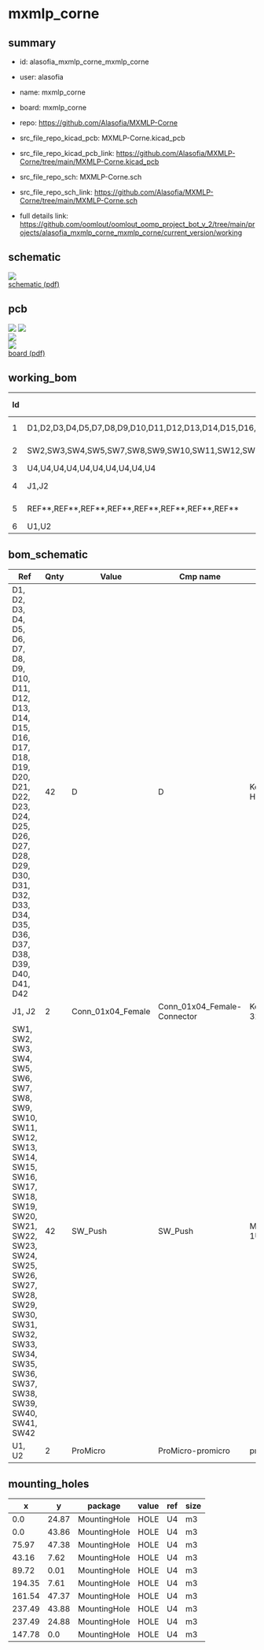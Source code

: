 # mxmlp_corne
 
## summary 
* id: alasofia_mxmlp_corne_mxmlp_corne
* user: alasofia
* name: mxmlp_corne
* board: mxmlp_corne
* repo: https://github.com/Alasofia/MXMLP-Corne
* src_file_repo_kicad_pcb: MXMLP-Corne.kicad_pcb
* src_file_repo_kicad_pcb_link: https://github.com/Alasofia/MXMLP-Corne/tree/main/MXMLP-Corne.kicad_pcb


* src_file_repo_sch: MXMLP-Corne.sch
* src_file_repo_sch_link: https://github.com/Alasofia/MXMLP-Corne/tree/main/MXMLP-Corne.sch
* full details link: https://github.com/oomlout/oomlout_oomp_project_bot_v_2/tree/main/projects/alasofia_mxmlp_corne_mxmlp_corne/current_version/working  

## schematic  
![](working_schematic_600.png)  
[schematic (pdf)](working_schematic.pdf) 






















## pcb  
![](working_3d_600.png) 
![](working_3d_front_600.png)  
![](working_3d_back_600.png)  
![](working_600.png)  
[board (pdf)](working.pdf)  

## working_bom
| Id | Designator | Footprint | Quantity | Designation | Supplier and ref |  | None | 
| --- | --- | --- | --- | --- | --- | --- | --- | 
| 1 | D1,D2,D3,D4,D5,D7,D8,D9,D10,D11,D12,D13,D14,D15,D16,D17,D18,D19,D20,D21,D23,D24,D25,D27,D29,D30,D31,D32,D33,D34,D35,D36,D37,D38,D39,D40,D41,D42,D22,D6,D28,D26 | Diode-Hybrid-Back | 42 | D |  |  | [''] | 
| 2 | SW2,SW3,SW4,SW5,SW7,SW8,SW9,SW10,SW11,SW12,SW13,SW14,SW15,SW16,SW17,SW18,SW19,SW20,SW21,SW42,SW37,SW38,SW39,SW40,SW41,SW25,SW26,SW28,SW24,SW29,SW35,SW36,SW22,SW23,SW30,SW31,SW32,SW33,SW34,SW1,SW6,SW27 | MXMountLP-1U | 42 | SW_Push |  |  | [''] | 
| 3 | U4,U4,U4,U4,U4,U4,U4,U4,U4,U4 | MountingHole | 10 | HOLE |  |  | [''] | 
| 4 | J1,J2 | TRRS-PJ-320A | 2 | Conn_01x04_Female |  |  | [''] | 
| 5 | REF**,REF**,REF**,REF**,REF**,REF**,REF**,REF** | breakaway-mousebites | 8 | breakaway-mousebites |  |  | [''] | 
| 6 | U1,U2 | ProMicro | 2 | ProMicro |  |  | [''] | 


## bom_schematic
| Ref | Qnty | Value | Cmp name | Footprint | Description | Vendor | DNP | 
| --- | --- | --- | --- | --- | --- | --- | --- | 
| D1, D2, D3, D4, D5, D6, D7, D8, D9, D10, D11, D12, D13, D14, D15, D16, D17, D18, D19, D20, D21, D22, D23, D24, D25, D26, D27, D28, D29, D30, D31, D32, D33, D34, D35, D36, D37, D38, D39, D40, D41, D42 | 42 | D | D | Keebio-Parts:Diode-Hybrid-Back | Diode |  |  | 
| J1, J2 | 2 | Conn_01x04_Female | Conn_01x04_Female-Connector | Keebio-Parts:TRRS-PJ-320A |  |  |  | 
| SW1, SW2, SW3, SW4, SW5, SW6, SW7, SW8, SW9, SW10, SW11, SW12, SW13, SW14, SW15, SW16, SW17, SW18, SW19, SW20, SW21, SW22, SW23, SW24, SW25, SW26, SW27, SW28, SW29, SW30, SW31, SW32, SW33, SW34, SW35, SW36, SW37, SW38, SW39, SW40, SW41, SW42 | 42 | SW_Push | SW_Push | MXMountLP:MXMountLP-1U | Push button switch, generic, two pins |  |  | 
| U1, U2 | 2 | ProMicro | ProMicro-promicro | promicro:ProMicro |  |  |  | 


## mounting_holes
| x | y | package | value | ref | size | 
| --- | --- | --- | --- | --- | --- | 
| 0.0 | 24.87 | MountingHole | HOLE | U4 | m3 | 
| 0.0 | 43.86 | MountingHole | HOLE | U4 | m3 | 
| 75.97 | 47.38 | MountingHole | HOLE | U4 | m3 | 
| 43.16 | 7.62 | MountingHole | HOLE | U4 | m3 | 
| 89.72 | 0.01 | MountingHole | HOLE | U4 | m3 | 
| 194.35 | 7.61 | MountingHole | HOLE | U4 | m3 | 
| 161.54 | 47.37 | MountingHole | HOLE | U4 | m3 | 
| 237.49 | 43.88 | MountingHole | HOLE | U4 | m3 | 
| 237.49 | 24.88 | MountingHole | HOLE | U4 | m3 | 
| 147.78 | 0.0 | MountingHole | HOLE | U4 | m3 | 


